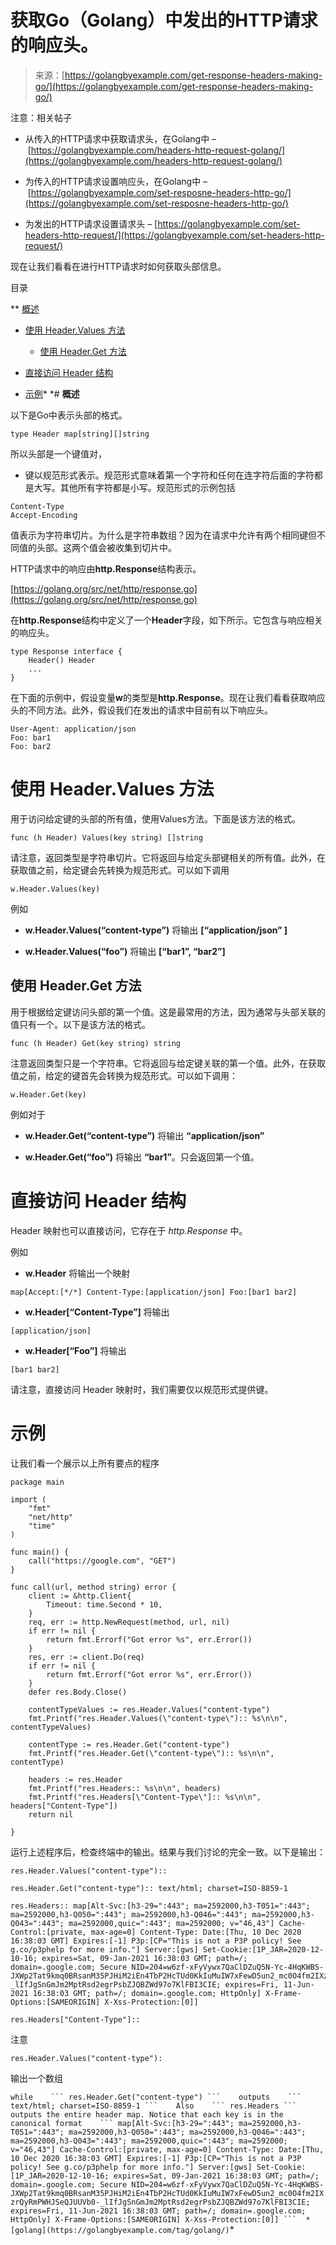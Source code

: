 <!--yml

类别：未分类

日期：2024-10-13 06:32:08

-->

# 获取Go（Golang）中发出的HTTP请求的响应头。

> 来源：[https://golangbyexample.com/get-response-headers-making-go/](https://golangbyexample.com/get-response-headers-making-go/)

注意：相关帖子

+   从传入的HTTP请求中获取请求头，在Golang中 – [https://golangbyexample.com/headers-http-request-golang/](https://golangbyexample.com/headers-http-request-golang/)

+   为传入的HTTP请求设置响应头，在Golang中 – [https://golangbyexample.com/set-resposne-headers-http-go/](https://golangbyexample.com/set-resposne-headers-http-go/)

+   为发出的HTTP请求设置请求头 – [https://golangbyexample.com/set-headers-http-request/](https://golangbyexample.com/set-headers-http-request/)

现在让我们看看在进行HTTP请求时如何获取头部信息。

目录

**   [概述](#Overview "Overview")

+   [使用 Header.Values 方法](#Using_HeaderValues_method "Using Header.Values method")

    +   [使用 Header.Get 方法](#Using_HeaderGet_method "Using Header.Get method")

+   [直接访问 Header 结构](#Directly_Accessing_the_Header_Struct "直接访问 Header 结构")

+   [示例](#Example "Example")*  *# **概述**

以下是Go中表示头部的格式。

```
type Header map[string][]string
```

所以头部是一个键值对，

+   键以规范形式表示。规范形式意味着第一个字符和任何在连字符后面的字符都是大写。其他所有字符都是小写。规范形式的示例包括

```
Content-Type
Accept-Encoding
```

值表示为字符串切片。为什么是字符串数组？因为在请求中允许有两个相同键但不同值的头部。这两个值会被收集到切片中。

HTTP请求中的响应由**http.Response**结构表示。

[https://golang.org/src/net/http/response.go](https://golang.org/src/net/http/response.go)

在**http.Response**结构中定义了一个**Header**字段，如下所示。它包含与响应相关的响应头。

```
type Response interface {
    Header() Header
    ...
}
```

在下面的示例中，假设变量**w**的类型是**http.Response**。现在让我们看看获取响应头的不同方法。此外，假设我们在发出的请求中目前有以下响应头。

```
User-Agent: application/json
Foo: bar1
Foo: bar2
```

# **使用 Header.Values 方法**

用于访问给定键的头部的所有值，使用Values方法。下面是该方法的格式。

```
func (h Header) Values(key string) []string
```

请注意，返回类型是字符串切片。它将返回与给定头部键相关的所有值。此外，在获取值之前，给定键会先转换为规范形式。可以如下调用

```
w.Header.Values(key)
```

例如

+   **w.Header.Values(“content-type”)** 将输出 **[“application/json” ]**

+   **w.Header.Values(“foo”)** 将输出 **[“bar1”, “bar2”]**

## **使用 Header.Get 方法**

用于根据给定键访问头部的第一个值。这是最常用的方法，因为通常与头部关联的值只有一个。以下是该方法的格式。

```
func (h Header) Get(key string) string
```

注意返回类型只是一个字符串。它将返回与给定键关联的第一个值。此外，在获取值之前，给定的键首先会转换为规范形式。可以如下调用：

```
w.Header.Get(key)
```

例如对于

+   **w.Header.Get(“content-type”)** 将输出 **“application/json”**

+   **w.Header.Get(“foo”)** 将输出 **“bar1”**。只会返回第一个值。

# **直接访问 Header 结构**

Header 映射也可以直接访问，它存在于 *http.Response* 中。

例如

+   **w.Header** 将输出一个映射

```
map[Accept:[*/*] Content-Type:[application/json] Foo:[bar1 bar2]
```

+   **w.Header[“Content-Type”]** 将输出

```
[application/json]
```

+   **w.Header[“Foo”]** 将输出

```
[bar1 bar2]
```

请注意，直接访问 Header 映射时，我们需要仅以规范形式提供键。

# **示例**

让我们看一个展示以上所有要点的程序

```
package main

import (
	"fmt"
	"net/http"
	"time"
)

func main() {
	call("https://google.com", "GET")
}

func call(url, method string) error {
	client := &http.Client{
		Timeout: time.Second * 10,
	}
	req, err := http.NewRequest(method, url, nil)
	if err != nil {
		return fmt.Errorf("Got error %s", err.Error())
	}
	res, err := client.Do(req)
	if err != nil {
		return fmt.Errorf("Got error %s", err.Error())
	}
	defer res.Body.Close()

	contentTypeValues := res.Header.Values("content-type")
	fmt.Printf("res.Header.Values(\"content-type\"):: %s\n\n", contentTypeValues)

	contentType := res.Header.Get("content-type")
	fmt.Printf("res.Header.Get(\"content-type\"):: %s\n\n", contentType)

	headers := res.Header
	fmt.Printf("res.Headers:: %s\n\n", headers)
	fmt.Printf("res.Headers[\"Content-Type\"]:: %s\n\n", headers["Content-Type"])
	return nil

}
```

运行上述程序后，检查终端中的输出。结果与我们讨论的完全一致。以下是输出：

```
res.Header.Values("content-type"):: 

res.Header.Get("content-type"):: text/html; charset=ISO-8859-1

res.Headers:: map[Alt-Svc:[h3-29=":443"; ma=2592000,h3-T051=":443"; ma=2592000,h3-Q050=":443"; ma=2592000,h3-Q046=":443"; ma=2592000,h3-Q043=":443"; ma=2592000,quic=":443"; ma=2592000; v="46,43"] Cache-Control:[private, max-age=0] Content-Type: Date:[Thu, 10 Dec 2020 16:38:03 GMT] Expires:[-1] P3p:[CP="This is not a P3P policy! See g.co/p3phelp for more info."] Server:[gws] Set-Cookie:[1P_JAR=2020-12-10-16; expires=Sat, 09-Jan-2021 16:38:03 GMT; path=/; domain=.google.com; Secure NID=204=w6zf-xFyVywx7QaClDZuQ5N-Yc-4HqKWBS-JXWp2Tat9kmq0BRsanM35PJHiM2iEn4TbP2HcTUd0KkIuMuIW7xFewD5un2_mc0O4fm2IXzrQyRmPWHJSeQJUUVb0-_lIfJgSnGmJm2MptRsd2egrPsbZJQBZWd97o7KlFBI3CIE; expires=Fri, 11-Jun-2021 16:38:03 GMT; path=/; domain=.google.com; HttpOnly] X-Frame-Options:[SAMEORIGIN] X-Xss-Protection:[0]]

res.Headers["Content-Type"]:: 
```

注意

```
res.Header.Values("content-type"):
```

输出一个数组

````while    ``` res.Header.Get("content-type") ```    outputs    ``` text/html; charset=ISO-8859-1 ```    Also    ``` res.Headers ```    outputs the entire header map. Notice that each key is in the canonical format    ``` map[Alt-Svc:[h3-29=":443"; ma=2592000,h3-T051=":443"; ma=2592000,h3-Q050=":443"; ma=2592000,h3-Q046=":443"; ma=2592000,h3-Q043=":443"; ma=2592000,quic=":443"; ma=2592000; v="46,43"] Cache-Control:[private, max-age=0] Content-Type: Date:[Thu, 10 Dec 2020 16:38:03 GMT] Expires:[-1] P3p:[CP="This is not a P3P policy! See g.co/p3phelp for more info."] Server:[gws] Set-Cookie:[1P_JAR=2020-12-10-16; expires=Sat, 09-Jan-2021 16:38:03 GMT; path=/; domain=.google.com; Secure NID=204=w6zf-xFyVywx7QaClDZuQ5N-Yc-4HqKWBS-JXWp2Tat9kmq0BRsanM35PJHiM2iEn4TbP2HcTUd0KkIuMuIW7xFewD5un2_mc0O4fm2IXzrQyRmPWHJSeQJUUVb0-_lIfJgSnGmJm2MptRsd2egrPsbZJQBZWd97o7KlFBI3CIE; expires=Fri, 11-Jun-2021 16:38:03 GMT; path=/; domain=.google.com; HttpOnly] X-Frame-Options:[SAMEORIGIN] X-Xss-Protection:[0]] ```  *   [golang](https://golangbyexample.com/tag/golang/)````*
